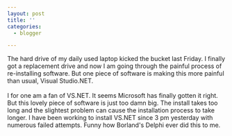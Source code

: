 ```yaml
---
layout: post
title: ''
categories:
  - blogger

---
```


The hard drive of my daily used laptop kicked the bucket last Friday.  I finally got a replacement drive and now I am going through the painful process of re-installing software.  But one piece of software is making this more painful than usual, Visual Studio.NET.
<br />
<br />I for one am a fan of VS.NET.  It seems Microsoft has finally gotten it right.  But this lovely piece of software is just too damn big.  The install takes too long and the slightest problem can cause the installation process to take longer.  I have been working to install VS.NET since 3 pm yesterday with numerous failed attempts.  Funny how Borland's Delphi ever did this to me.
